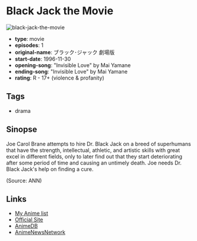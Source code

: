 # Black Jack the Movie

![black-jack-the-movie](https://cdn.myanimelist.net/images/anime/6/76031.jpg)

-   **type**: movie
-   **episodes**: 1
-   **original-name**: ブラック･ジャック 劇場版
-   **start-date**: 1996-11-30
-   **opening-song**: "Invisible Love" by Mai Yamane
-   **ending-song**: "Invisible Love" by Mai Yamane
-   **rating**: R - 17+ (violence & profanity)

## Tags

-   drama

## Sinopse

Joe Carol Brane attempts to hire Dr. Black Jack on a breed of superhumans that have the strength, intellectual, athletic, and artistic skills with great excel in different fields, only to later find out that they start deteriorating after some period of time and causing an untimely death. Joe needs Dr. Black Jack's help on finding a cure.

(Source: ANN)

## Links

-   [My Anime list](https://myanimelist.net/anime/1521/Black_Jack_the_Movie)
-   [Official Site](http://en.tezuka.co.jp/anime/sakuhin/mv/mv019.html)
-   [AnimeDB](http://anidb.info/perl-bin/animedb.pl?show=anime&aid=686)
-   [AnimeNewsNetwork](http://www.animenewsnetwork.com/encyclopedia/anime.php?id=107)
